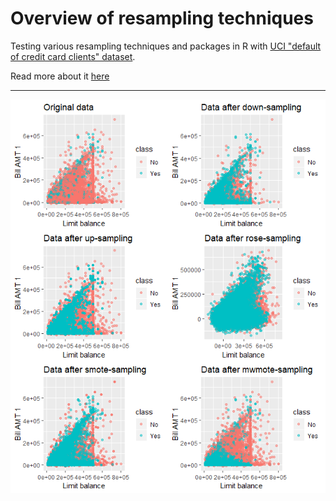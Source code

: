# Overview of resampling techniques

Testing various resampling techniques and packages in R with [UCI "default of credit card clients" dataset](https://archive.ics.uci.edu/ml/datasets/default+of+credit+card+clients).


Read more about it [here](#)


-------------------------------------------------------------------------
![Data distribution](https://github.com/mfiorani/resampling-techniques/raw/master/img/distributions.png "Distributions of resampled datasets")

